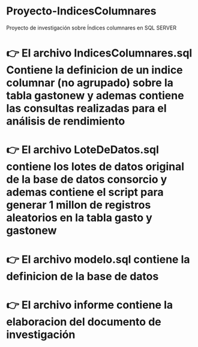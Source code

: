 # Proyecto-IndicesColumnares
Proyecto de investigación sobre Índices columnares en SQL SERVER
# :point_right: El archivo IndicesColumnares.sql Contiene la definicion de un indice columnar (no agrupado) sobre la tabla gastonew y ademas contiene las consultas realizadas para el análisis de rendimiento

# :point_right: El archivo LoteDeDatos.sql contiene los lotes de datos original de la base de datos consorcio y ademas contiene el script para generar 1 millon de registros aleatorios en la tabla gasto y gastonew 

# :point_right: El archivo modelo.sql contiene la definicion de la base de datos 

# :point_right: El archivo informe contiene la elaboracion del documento de investigación
